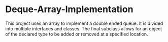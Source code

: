 # Deque-Array-Implementation
This project uses an array to implement a double ended queue. It is divided into multiple interfaces and classes.
The final subclass allows for an object of the declared type to be added or removed at a specified location.
